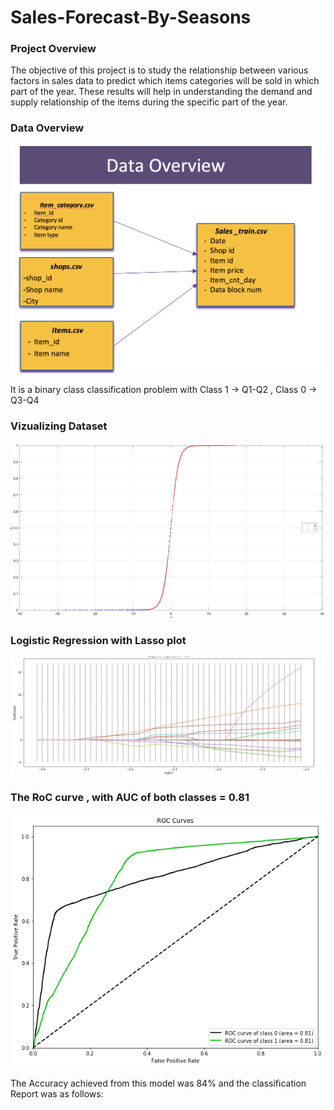 # Sales-Forecast-By-Seasons

### Project Overview

The objective of this project is to study the relationship between various factors in sales data to predict which items categories will be sold in which part of the year. These results will help in understanding the demand and supply relationship of the items during the specific part of the year. 

### Data Overview

![alt text](/images/Data-Overview.png "Data Overview")

It is a binary class classification problem with Class 1 -> Q1-Q2 ,  Class 0 -> Q3-Q4

### Vizualizing Dataset

![alt text](/images/Vizualizing_dataset.png "Vizualizing_dataset")

### Logistic Regression with Lasso plot 

![alt text](/images/Lasso-plot.png "Lasso-plot")

### The RoC curve , with AUC of both classes = 0.81

![alt text](/images/Logistic_Regression_with_lasso-RoC-plot.png "Logistic_Regression_with_lasso-RoC-plot")

The Accuracy achieved from this model was 84% and the classification Report was as follows:
